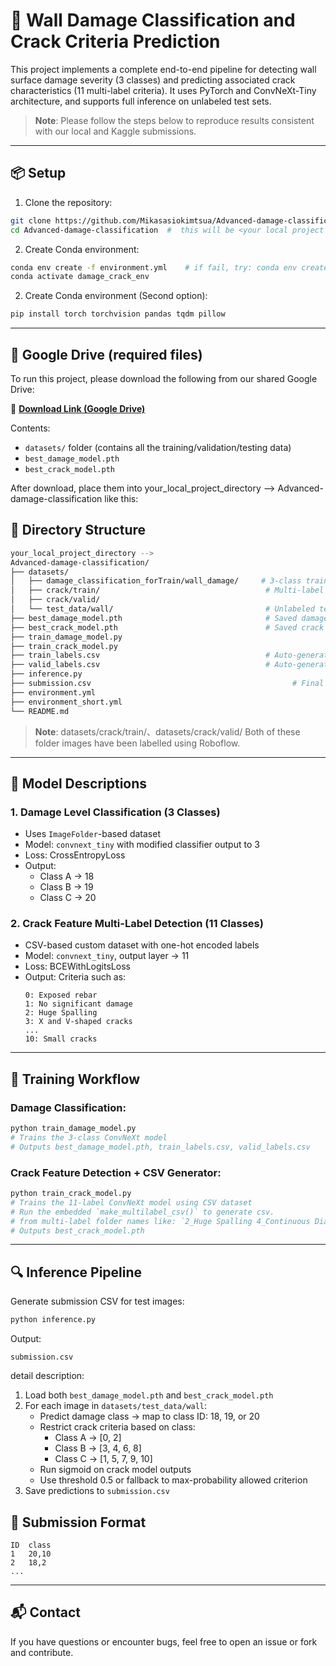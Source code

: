 # 🧱 Wall Damage Classification and Crack Criteria Prediction

This project implements a complete end-to-end pipeline for detecting wall surface damage severity (3 classes) and predicting associated crack characteristics (11 multi-label criteria). It uses PyTorch and ConvNeXt-Tiny architecture, and supports full inference on unlabeled test sets.

> **Note**: Please follow the steps below to reproduce results consistent with our local and Kaggle submissions.

---

## 📦 Setup
1. Clone the repository:
```bash
git clone https://github.com/Mikasasiokimtsua/Advanced-damage-classification---wall.git
cd Advanced-damage-classification  #  this will be <your local project directory> 
```

2. Create Conda environment:
```bash
conda env create -f environment.yml    # if fail, try: conda env create -f environment_short.yml
conda activate damage_crack_env
```

2. Create Conda environment (Second option):
```bash
pip install torch torchvision pandas tqdm pillow
```

---

## 🔗 Google Drive (required files)
To run this project, please download the following from our shared Google Drive:

🔗 **[Download Link (Google Drive)](https://drive.google.com/drive/u/0/folders/1kf4Wppz6pU7q30t0VLqGTjMaAz3A3gd9)**

Contents:
- `datasets/` folder (contains all the training/validation/testing data)
- `best_damage_model.pth`
- `best_crack_model.pth`

After download, place them into your_local_project_directory --> Advanced-damage-classification like this:
## 📁 Directory Structure
```bash
your_local_project_directory -->
Advanced-damage-classification/
├── datasets/
│   ├── damage_classification_forTrain/wall_damage/     # 3-class training images (ImageFolder)
│   ├── crack/train/                                     # Multi-label crack image folders
│   ├── crack/valid/
│   └── test_data/wall/                                  # Unlabeled test images
├── best_damage_model.pth                                # Saved damage classification model
├── best_crack_model.pth                                 # Saved crack multi-label model
├── train_damage_model.py
├── train_crack_model.py
├── train_labels.csv                                     # Auto-generated from crack/train
├── valid_labels.csv                                     # Auto-generated from crack/valid
├── inference.py
├── submission.csv                                             # Final submission (ID, class, criteria)
├── environment.yml
├── environment_short.yml
└── README.md
```

> **Note**: datasets/crack/train/、datasets/crack/valid/  Both of these folder images have been labelled using Roboflow.

---

## 🧠 Model Descriptions

### 1. Damage Level Classification (3 Classes)

- Uses `ImageFolder`-based dataset
- Model: `convnext_tiny` with modified classifier output to 3
- Loss: CrossEntropyLoss
- Output:
  - Class A → 18
  - Class B → 19
  - Class C → 20

### 2. Crack Feature Multi-Label Detection (11 Classes)

- CSV-based custom dataset with one-hot encoded labels
- Model: `convnext_tiny`, output layer → 11
- Loss: BCEWithLogitsLoss
- Output: Criteria such as:
  ```
  0: Exposed rebar
  1: No significant damage
  2: Huge Spalling
  3: X and V-shaped cracks
  ...
  10: Small cracks
  ```


---

## 🚀 Training Workflow

### Damage Classification:
```bash
python train_damage_model.py
# Trains the 3-class ConvNeXt model
# Outputs best_damage_model.pth, train_labels.csv, valid_labels.csv
```

### Crack Feature Detection + CSV Generator:
```bash
python train_crack_model.py
# Trains the 11-label ConvNeXt model using CSV dataset
# Run the embedded `make_multilabel_csv()` to generate csv.
# from multi-label folder names like: `2_Huge Spalling 4_Continuous Diagonal cracks`
# Outputs best_crack_model.pth
```

---

## 🔍 Inference Pipeline

Generate submission CSV for test images:
```bash
python inference.py
```
Output:
```
submission.csv
```

detail description:
1. Load both `best_damage_model.pth` and `best_crack_model.pth`
2. For each image in `datasets/test_data/wall`:
   - Predict damage class → map to class ID: 18, 19, or 20
   - Restrict crack criteria based on class:
     - Class A → [0, 2]
     - Class B → [3, 4, 6, 8]
     - Class C → [1, 5, 7, 9, 10]
   - Run sigmoid on crack model outputs
   - Use threshold 0.5 or fallback to max-probability allowed criterion
3. Save predictions to `submission.csv`

## 📑 Submission Format
```
ID	class
1	20,10
2	18,2
...
```
---



## 📬 Contact

If you have questions or encounter bugs, feel free to open an issue or fork and contribute.
